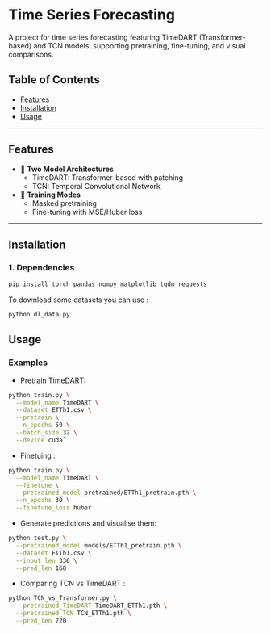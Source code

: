 # Time Series Forecasting

A project for time series forecasting featuring TimeDART (Transformer-based) and TCN models, supporting pretraining, fine-tuning, and visual comparisons.

## Table of Contents

- [Features](#features)
- [Installation](#installation)
- [Usage](#usage)

---

## Features

- 🚀 **Two Model Architectures**
  - TimeDART: Transformer-based with patching
  - TCN: Temporal Convolutional Network
- 🔄 **Training Modes**
  - Masked pretraining
  - Fine-tuning with MSE/Huber loss

---

## Installation

### 1. Dependencies

```bash
pip install torch pandas numpy matplotlib tqdm requests
```

To download some datasets you can use :

```bash
python dl_data.py
```

## Usage

### Examples

- Pretrain TimeDART:

```bash
python train.py \
  --model_name TimeDART \
  --dataset ETTh1.csv \
  --pretrain \
  --n_epochs 50 \
  --batch_size 32 \
  --device cuda`
```

- Finetuing :

```bash
python train.py \
  --model_name TimeDART \
  --finetune \
  --pretrained_model pretrained/ETTh1_pretrain.pth \
  --n_epochs 30 \
  --finetune_loss huber
```

- Generate predictions and visualise them:

```bash
python test.py \
  --pretrained_model models/ETTh1_pretrain.pth \
  --dataset ETTh1.csv \
  --input_len 336 \
  --pred_len 168
```

- Comparing TCN vs TimeDART :

```bash
python TCN_vs_Transformer.py \
  --pretrained_TimeDART TimeDART_ETTh1.pth \
  --pretrained_TCN TCN_ETTh1.pth \
  --pred_len 720
```
